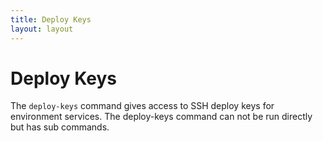 ```yaml
---
title: Deploy Keys
layout: layout
---
```


# Deploy Keys

The `deploy-keys` command gives access to SSH deploy keys for environment services. The deploy-keys command can not be run directly but has sub commands.
